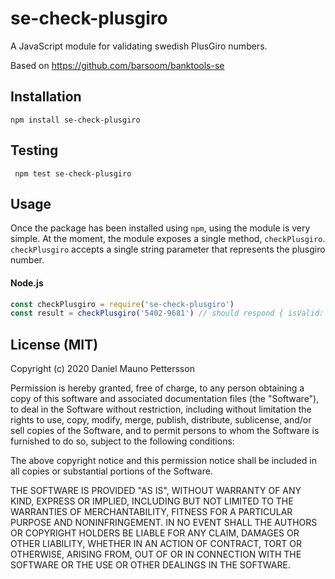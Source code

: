 # se-check-plusgiro

A JavaScript module for validating swedish PlusGiro numbers.

Based on https://github.com/barsoom/banktools-se

## Installation

    npm install se-check-plusgiro

## Testing

     npm test se-check-plusgiro

## Usage

Once the package has been installed using `npm`, using the module is very simple.
At the moment, the module exposes a single method, `checkPlusgiro`. `checkPlusgiro` accepts a single string parameter that represents the plusgiro number.

#### Node.js

```javascript
const checkPlusgiro = require('se-check-plusgiro')
const result = checkPlusgiro('5402-9681') // should respond { isValid: true }
```

## License (MIT)

Copyright (c) 2020 Daniel Mauno Pettersson

Permission is hereby granted, free of charge, to any person obtaining a copy of this software and associated documentation files (the "Software"), to deal in the Software without restriction, including without limitation the rights to use, copy, modify, merge, publish, distribute, sublicense, and/or sell copies of the Software, and to permit persons to whom the Software is furnished to do so, subject to the following conditions:

The above copyright notice and this permission notice shall be included in all copies or substantial portions of the Software.

THE SOFTWARE IS PROVIDED "AS IS", WITHOUT WARRANTY OF ANY KIND, EXPRESS OR IMPLIED, INCLUDING BUT NOT LIMITED TO THE WARRANTIES OF MERCHANTABILITY, FITNESS FOR A PARTICULAR PURPOSE AND NONINFRINGEMENT. IN NO EVENT SHALL THE AUTHORS OR COPYRIGHT HOLDERS BE LIABLE FOR ANY CLAIM, DAMAGES OR OTHER LIABILITY, WHETHER IN AN ACTION OF CONTRACT, TORT OR OTHERWISE, ARISING FROM, OUT OF OR IN CONNECTION WITH THE SOFTWARE OR THE USE OR OTHER DEALINGS IN THE SOFTWARE.
